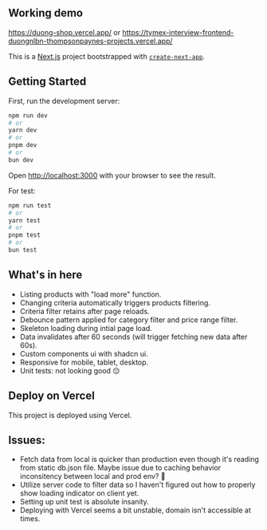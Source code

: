 ## Working demo
https://duong-shop.vercel.app/ or https://tymex-interview-frontend-duongnlbn-thompsonpaynes-projects.vercel.app/

This is a [Next.js](https://nextjs.org) project bootstrapped with [`create-next-app`](https://nextjs.org/docs/app/api-reference/cli/create-next-app).


## Getting Started

First, run the development server:

```bash
npm run dev
# or
yarn dev
# or
pnpm dev
# or
bun dev
```

Open [http://localhost:3000](http://localhost:3000) with your browser to see the result.

For test:
```bash
npm run test
# or
yarn test
# or
pnpm test
# or
bun test
```

## What's in here
- Listing products with "load more" function.
- Changing criteria automatically triggers products filtering.
- Criteria filter retains after page reloads.
- Debounce pattern applied for category filter and price range filter.
- Skeleton loading during intial page load.
- Data invalidates after 60 seconds (will trigger fetching new data after 60s).
- Custom components ui with shadcn ui.
- Responsive for mobile, tablet, desktop.
- Unit tests: not looking good 😔

## Deploy on Vercel
This project is deployed using Vercel.

## Issues:
- Fetch data from local is quicker than production even though it's reading from static db.json file. Maybe issue due to caching behavior inconsitency between local and prod env? 🤔
- Utilize server code to filter data so I haven't figured out how to properly show loading indicator on client yet.
- Setting up unit test is absolute insanity.
- Deploying with Vercel seems a bit unstable, domain isn't accessible at times.
